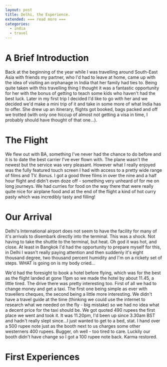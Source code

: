 ```yaml
---
layout: post
title: Delhi, the Experience.
extended: === read more ===
categories:
  - india
  - travel
---
```


# A Brief Introduction

Back at the beginning of the year while I was travelling around South-East Asia with friends my partner, who I'd had to leave at home, came up with the idea of visiting an orphanage in India that her family had ties to. Being quite taken with this travelling thing I thought it was a fantastic opportunity for her with the bonus of getting to teach some kids who haven't had the best luck. Later in my first trip I decided I'd like to go with her and we decided we'd make a mini trip of it and take in some more of what India has to offer. She drew up an itinerary, flights got booked, bags packed and off we trotted (with only one hiccup of almost not getting a visa in time, I probably should have thought of that one...).

# The Flight

We flew out with BA, something I've never had the chance to do before and it is to date the best carrier I've ever flown with. The plane wasn't the newest but the service was very pleasant. However what I really enjoyed was the fully featured touch screen I had with access to a pretty wide range of films and TV. Bonus. I got a good three films in over the nine and a half hour flight and didn't even doze off - something very unheard of for me on long journeys. We had curries for food on the way there that were really quite nice for airplane food and at the end of the flight a kind of hot curry pasty which was incredibly tasty and filling!

# Our Arrival

Delhi's International airport does not seem to have the facility for many of it's arrivals to disembark directly into the terminal. This was a shock. Not having to take the shuttle to the terminal, but heat. Oh god it was hot, and close. At least in Bangkok I'd had the opportunity to prepare myself for this, in Delhi I wasn't really paying attention and then suddenly it's eight thousand degree, two thousand percent humidity and I'm on a rickety set of steps. WHAT is going on is my body cried...

We'd had the foresight to book a hotel before flying, which was for the best as the flight landed at gone 11pm so we made the hotel by about 11.45, a little tired. The drive there was pretty interesting too. First of all we had to change money and get a taxi. The first one being simple as ever with travellers cheques, the second being a little more interesting. We didn't have a travel guide at the time (thinking we could use the internet to research what we needed on the fly - big mistake) so we had no idea what a decent price for the taxi should be. We got quoted 490 rupees the first place we went and took it. It was 11.20pm, I'd been up since 3.30am BST and hadn't really slept since...I just wanted to get to a bed, stat. I hand over a 500 rupee note just as the booth next to us charges some other westerners 400 rupees. Bugger, oh well - too tired to care. Luckily our booth didn't have change so I got a 100 rupee note back. Karma restored.

# First Experiences


